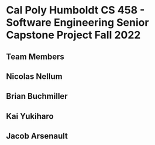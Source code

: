 # Cal Poly Humboldt CS 458 - Software Engineering Senior Capstone Project Fall 2022 
## **Team Members**
## Nicolas Nellum
## Brian Buchmiller 
## Kai Yukiharo 
## Jacob Arsenault 
